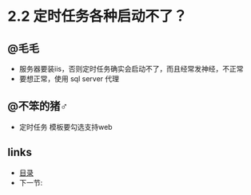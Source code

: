 # 2.2 定时任务各种启动不了？

## @毛毛

 * 服务器要装iis，否则定时任务确实会启动不了，而且经常发神经，不正常
 * 要想正常，使用 sql server 代理
 
## @不笨的猪♂

 * 定时任务 模板要勾选支持web
 
## links
  * [目录](<preface.md>)
  * 下一节: [](<02.3.md>)
